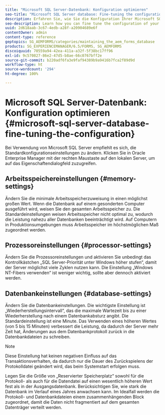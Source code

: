 ```yaml
---
title: "Microsoft SQL Server-Datenbank: Konfiguration optimieren"
seo-title: "Microsoft SQL Server database: Fine-tuning the configuration"
description: Erfahren Sie, wie Sie die Konfiguration Ihrer Microsoft SQL Server-Datenbank optimieren können.
seo-description: Learn how you can fine tune the configuration of your Microsoft SQL Server database.
uuid: 2d618aab-3c67-4edb-a28f-a20904689e6f
contentOwner: admin
content-type: reference
geptopics: SG_AEMFORMS/categories/maintaining_the_aem_forms_database
products: SG_EXPERIENCEMANAGER/6.5/FORMS, SG_AEMFORMS
discoiquuid: 70559a94-42ea-411a-a32f-5f38bc17ff96
exl-id: 9c570827-86e2-47d5-b8ae-66c0767bff2e
source-git-commit: b220adf6fa3e9faf94389b9a9416b7fca2f89d9d
workflow-type: ht
source-wordcount: '294'
ht-degree: 100%

---
```


# Microsoft SQL Server-Datenbank: Konfiguration optimieren {#microsoft-sql-server-database-fine-tuning-the-configuration}

Bei Verwendung von Microsoft SQL Server empfiehlt es sich, die Standardkonfigurationseinstellungen zu ändern. Klicken Sie in Oracle Enterprise Manager mit der rechten Maustaste auf den lokalen Server, um auf das Eigenschaftendialogfeld zuzugreifen.

## Arbeitsspeichereinstellungen {#memory-settings}

Ändern Sie die minimale Arbeitsspeicherzuweisung in einen möglichst großen Wert. Wenn die Datenbank auf einem gesonderten Computer ausgeführt wird, weisen Sie den gesamten Arbeitsspeicher zu. Die Standardeinstellungen weisen Arbeitsspeicher nicht optimal zu, wodurch die Leistung nahezu aller Datenbanken beeinträchtigt wird. Auf Computern in Produktionsumgebungen muss Arbeitsspeicher im höchstmöglichen Maß zugeordnet werden.

## Prozessoreinstellungen {#processor-settings}

Ändern Sie die Prozessoreinstellungen und aktivieren Sie unbedingt das Kontrollkästchen „SQL Server-Priorität unter Windows höher stufen“, damit der Server möglichst viele Zyklen nutzen kann. Die Einstellung „Windows NT-Fibers verwenden“ ist weniger wichtig, sollte aber dennoch aktiviert werden.

## Datenbankeinstellungen {#database-settings}

Ändern Sie die Datenbankeinstellungen. Die wichtigste Einstellung ist „Wiederherstellungsintervall“, das die maximale Wartezeit bis zu einer Wiederherstellung nach einem Datenbankabsturz angibt. Die Standardeinstellung ist eine Minute. Das Verwenden eines höheren Wertes (von 5 bis 15 Minuten) verbessert die Leistung, da dadurch der Server mehr Zeit hat, Änderungen aus dem Datenbankprotokoll zurück in die Datenbankdateien zu schreiben.

>[!NOTE]
>
>Diese Einstellung hat keinen negativen Einfluss auf das Transaktionsverhalten, da dadurch nur die Dauer des Zurückspielens der Protokolldatei geändert wird, das beim Systemstart erfolgen muss.

Legen Sie die Größe von „Reservierter Speicherplatz“ sowohl für die Protokoll- als auch für die Datendatei auf einen wesentlich höheren Wert fest als in der Ausgangsdatenbank. Berücksichtigen Sie, wie stark die Datenbank im Verlauf eines Jahres anwachsen kann. Im Idealfall werden die Protokoll- und Datenbankdateien einem zusammenhängenden Block zugeordnet, damit die Daten nicht fragmentiert auf dem gesamten Datenträger verteilt werden.
